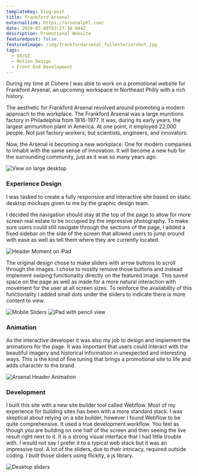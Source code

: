 ```yaml
---
templateKey: blog-post
title: Frankford Arsenal
externallink: https://arsenalphl.com/
date: 2020-07-08T03:27:10.944Z
description: Promotional Website
featuredpost: false
featuredimage: /img/frankfordarsenal_fullexteriorshot.jpg
tags:
  - UX/UI
  - Motion Design
  - Front End Development
---
```

During my time at Cohere I was able to work on a promotional website for Frankford Arsenal, an upcoming workspace in Northeast Philly with a rich history.

The aesthetic for Frankford Arsenal revolved around promoting a modern approach to the workplace. The Frankford Arsenal was a large munitions factory in Philadelphia from 1816-1977. It was, during its early years, the largest ammunition plant in America. At one point, it employed 22,000 people. Not just factory workers, but scientists, engineers, and innovators.

Now, the Arsenal is becoming a new workplace. One for modern companies to inhabit with the same sense of innovation. It will become a new hub for the surrounding community, just as it was so many years ago.

<div> 

<img src="//a.storyblok.com/f/52110/1920x1080/838932e21b/brendanrusso_frankfordarsenal_mac.jpg" alt="View on large desktop">
</div>

### Experience Design

I was tasked to create a fully responsive and interactive site based on static desktop mockups given to me by the graphic design team.

I decided the navigation should stay at the top of the page to allow for more screen real estate to be occupied by the impressive photography. To make sure users could still navigate through the sections of the page, I added a fixed sidebar on the side of the screen that allowed users to jump around with ease as well as tell them where they are currently located.

<div> 

<img src="//a.storyblok.com/f/52110/1920x1080/7fa225b229/brendanrusso_frankfordarsenal_ipad.jpg" alt="Header Moment on iPad">
</div>

The original design chose to make sliders with arrow buttons to scroll through the images. I chose to mostly remove those buttons and instead implement swiping functionality directly on the featured image. This saved space on the page as well as made for a more natural interaction with movement for the user at all screen sizes. To reinforce the availability of this functionality I added small dots under the sliders to indicate there is more content to view.

<div> 

<img src="//a.storyblok.com/f/52110/1920x1080/2914689650/brendanrusso_frankfordarsenal_mobilesliders.jpg" alt="Mobile Sliders">

<img src="//a.storyblok.com/f/52110/1920x1080/a1c37a1a3d/brendanrusso_frankfordarsenal_ipadslider.jpg" alt="iPad with pencil view">
</div>

### Animation

As the interactive developer it was also my job to design and implement the animations for the page. It was important that users could interact with the beautiful imagery and historical information in unexpected and interesting ways. This is the kind of fine tuning that brings a promotional site to life and adds character to the brand.

<div> 

<img src="//a.storyblok.com/f/52110/960x540/775f62d628/brendanrusso_arsenal_headeranimation.gif" alt="Arsenal Header Animation">

</div>

### Development

I built this site with a new site builder tool called Webflow. Most of my experience for building sites has been with a more standard stack. I was skeptical about relying on a site builder, however I found Webflow to be quite comprehensive. It used a true development workflow. You feel as though you are building on one half of the screen and then seeing the live result right next to it. It is a strong visual interface that I had little trouble with. I would not say I prefer it to a typical web stack but it was an impressive tool. A lot of the sliders, due to their intricacy, required outside coding. I built those sliders using flickity, a js library.

<div> 

<img src="//a.storyblok.com/f/52110/1920x1080/85143802f8/brendanrusso_frankfordarsenal_desktopslider.jpg" alt="Desktop sliders">
</div>